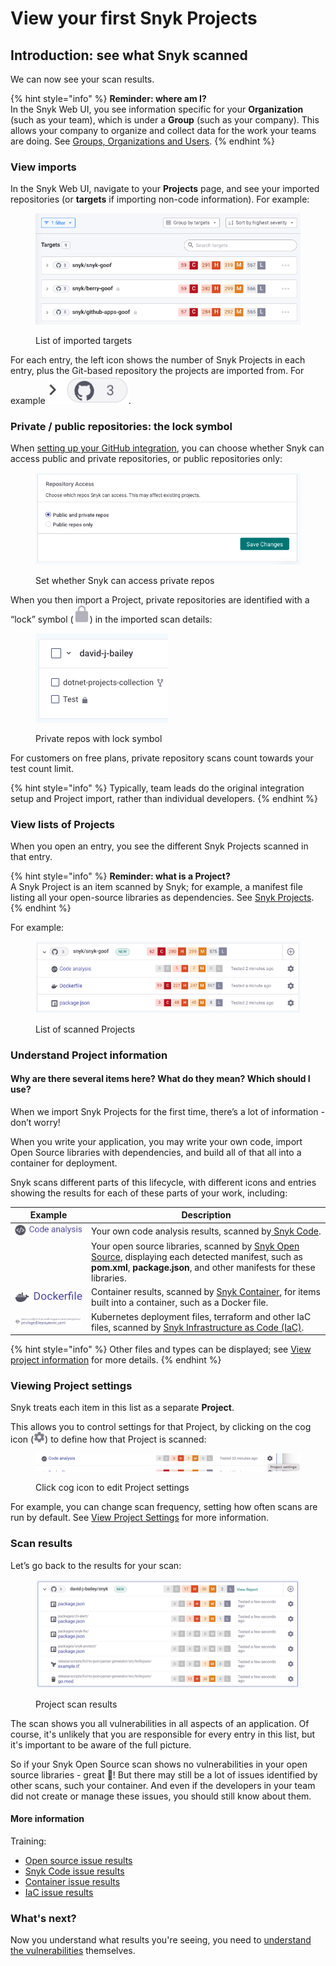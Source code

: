 # View your first Snyk Projects

## **Introduction:** see what Snyk scanned

We can now see your scan results.

{% hint style="info" %}
**Reminder: where am I?**\
In the Snyk Web UI, you see information specific for your **Organization** (such as your team), which is under a **Group** (such as your company). This allows your company to organize and collect data for the work your teams are doing. See [Groups, Organizations and Users](https://docs.snyk.io/introducing-snyk/snyks-core-concepts/groups-organizations-and-users).
{% endhint %}

### View imports

In the Snyk Web UI, navigate to your **Projects** page, and see your imported repositories (or **targets** if importing non-code information). For example:

<figure><img src="../../.gitbook/assets/Target-list.png" alt=""><figcaption><p>List of imported targets</p></figcaption></figure>

For each entry, the left icon shows the number of Snyk Projects in each entry, plus the Git-based repository the projects are imported from. For example <img src="../../.gitbook/assets/image (30).png" alt="" data-size="line">.

### Private / public repositories: the lock symbol

When [setting up your GitHub integration](../../integrations/git-repository-scm-integrations/github-integration.md), you can choose whether Snyk can access public and private repositories, or public repositories only:

<figure><img src="../../.gitbook/assets/image (491).png" alt="Set whether Snyk can access private repos"><figcaption><p>Set whether Snyk can access private repos</p></figcaption></figure>

When you then import a Project, private repositories are identified with a “lock” symbol (<img src="../../.gitbook/assets/image (101) (1) (1) (1) (1) (1) (1) (1).png" alt="" data-size="line">) in the imported scan details:

<figure><img src="../../.gitbook/assets/image (125) (1) (1) (1) (1) (1) (2).png" alt="Private repos with lock symbol"><figcaption><p>Private repos with lock symbol</p></figcaption></figure>

For customers on free plans, private repository scans count towards your test count limit.

{% hint style="info" %}
Typically, team leads do the original integration setup and Project import, rather than individual developers.
{% endhint %}

### View lists of Projects

When you open an entry, you see the different Snyk Projects scanned in that entry.

{% hint style="info" %}
**Reminder: what is a Project?**\
A Snyk Project is an item scanned by Snyk; for example, a manifest file listing all your open-source libraries as dependencies. See [Snyk Projects](../../manage-issues/introduction-to-snyk-projects/).
{% endhint %}

For example:

<figure><img src="../../.gitbook/assets/image (180) (1).png" alt="List of scanned Projects"><figcaption><p>List of scanned Projects</p></figcaption></figure>

### Understand Project information

#### Why are there several items here? What do they mean? Which should I use?

When we import Snyk Projects for the first time, there’s a lot of information - don’t worry!

When you write your application, you may write your own code, import Open Source libraries with dependencies, and build all of that all into a container for deployment.

Snyk scans different parts of this lifecycle, with different icons and entries showing the results for each of these parts of your work, including:

| Example                                                                                         | Description                                                                                                                                                                                                     |
| ----------------------------------------------------------------------------------------------- | --------------------------------------------------------------------------------------------------------------------------------------------------------------------------------------------------------------- |
| <img src="../../.gitbook/assets/image (220).png" alt="" data-size="line">                       | Your own code analysis results, scanned by[ Snyk Code](../../products/snyk-code/).                                                                                                                              |
| <img src="../../.gitbook/assets/Screenshot 2022-07-20 at 11.14.02.png" alt="" data-size="line"> | Your open source libraries, scanned by [Snyk Open Source](../../products/snyk-open-source/), displaying each detected manifest, such as **pom.xml**, **package.json**, and other manifests for these libraries. |
| <img src="../../.gitbook/assets/image (307).png" alt="" data-size="line">                       | Container results, scanned by [Snyk Container](../../scan-containers/), for items built into a container, such as a Docker file.                                                                                |
| <img src="../../.gitbook/assets/image (39).png" alt="" data-size="original">                    | Kubernetes deployment files, terraform and other IaC files, scanned by [Snyk Infrastructure as Code (IaC)](../../scan-cloud-deployment/snyk-infrastructure-as-code/).                                           |

{% hint style="info" %}
Other files and types can be displayed; see [View project information](https://docs.snyk.io/introducing-snyk/introduction-to-snyk-projects/view-project-information) for more details.
{% endhint %}

### Viewing Project settings

Snyk treats each item in this list as a separate **Project**.

This allows you to control settings for that Project, by clicking on the cog icon (![](<../../.gitbook/assets/image (144).png>)) to define how that Project is scanned:

<figure><img src="../../.gitbook/assets/image (208) (1) (1) (1).png" alt="Click cog icon to edit settings"><figcaption><p>Click cog icon to edit Project settings</p></figcaption></figure>

For example, you can change scan frequency, setting how often scans are run by default. See [View Project Settings](https://docs.snyk.io/introducing-snyk/introduction-to-snyk-projects/view-project-settings) for more information.

### Scan results

Let’s go back to the results for your scan:

<figure><img src="../../.gitbook/assets/image (167) (1) (1) (1) (1) (1) (1) (1) (1) (1) (1) (1) (1) (1) (1) (1) (1) (1) (1) (1) (1) (1) (2).png" alt="Project scan results"><figcaption><p>Project scan results</p></figcaption></figure>

The scan shows you all vulnerabilities in all aspects of an application. Of course, it's unlikely that you are responsible for every entry in this list, but it's important to be aware of the full picture.

So if your Snyk Open Source scan shows no vulnerabilities in your open source libraries - great :tada:! But there may still be a lot of issues identified by other scans, such your container. And even if the developers in your team did not create or manage these issues, you should still know about them.

#### More information

Training:

* [Open source issue results](https://training.snyk.io/learn/course/introduction-to-the-snyk-ui/scan-results/open-source-issue-results?page=1)
* [Snyk Code issue results](https://training.snyk.io/learn/course/introduction-to-the-snyk-ui/scan-results/snyk-code-issue-results?page=1)
* [Container issue results](https://training.snyk.io/learn/course/introduction-to-the-snyk-ui/scan-results/container-file-issue-results?page=1)
* [IaC issue results](https://training.snyk.io/learn/course/introduction-to-the-snyk-ui/scan-results/infrastructure-as-code-file-issue-results?page=1)

### What's next?

Now you understand what results you're seeing, you need to [understand the vulnerabilities](understand-your-vulnerabilities.md) themselves.
